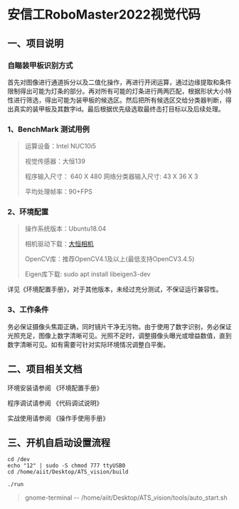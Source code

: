# **安信工RoboMaster2022视觉代码**



## 一、项目说明
### 自瞄装甲板识别方式


首先对图像进行通道拆分以及二值化操作，再进行开闭运算，通过边缘提取和条件限制得出可能为灯条的部分。再对所有可能的灯条进行两两匹配，根据形状大小特性进行筛选，得出可能为装甲板的候选区。然后把所有候选区交给分类器判断，得出真实的装甲板及其数字id。最后根据优先级选取最终击打目标以及后续处理。




### 1、BenchMark 测试用例

> 运算设备：Intel NUC10i5
>
> 视觉传感器：大恒139
>
> 程序输入尺寸： 640 X 480  网络分类器输入尺寸: 43 X 36 X 3
>
> 平均处理帧率：90+FPS

### 2、环境配置
>操作系统版本：Ubuntu18.04
>
>相机驱动下载：[大恒相机](https://www.daheng-imaging.com/)
>
>OpenCV库：推荐OpenCV4.1及以上(最低支持OpenCV3.4.5)
>
>Eigen库下载: sudo apt install libeigen3-dev

详见《环境配置手册》，对于其他版本，未经过充分测试，不保证运行兼容性。

### 3、工作条件

务必保证摄像头焦距正确，同时镜片干净无污物。由于使用了数字识别，务必保证光照充足，图像上数字清晰可见。光照不足时，调整摄像头曝光或增益数值，直到数字清晰可见。如有需要可针对实际环境情况调整白平衡。



## 二、项目相关文档

环境安装请参阅 《环境配置手册》

程序调试请参阅 《代码调试说明》

实战使用请参阅 《操作手使用手册》

## 三、开机自启动设置流程
~~~
cd /dev
echo "12" | sudo -S chmod 777 ttyUSB0
cd /home/aiit/Desktop/ATS_vision/build

./run
~~~
> gnome-terminal -- /home/aiit/Desktop/ATS_vision/tools/auto_start.sh




